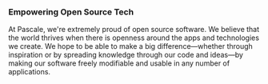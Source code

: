 ###  Empowering Open Source Tech 

At Pascale, we're extremely proud of open source software. We believe that the world thrives when there is openness around the apps and technologies we create. We hope to be able to make a big difference—whether through inspiration or by spreading knowledge through our code and ideas—by making our software freely modifiable and usable in any number of applications.
